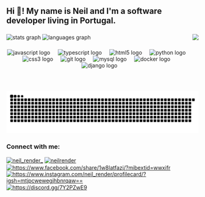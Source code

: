 <h2 align="left">Hi 👋! My name is Neil and I'm a software developer living in Portugal.</h2>
</p>

###

<div align="left">
  <img src="https://github-readme-stats.vercel.app/api?username=neil-render&hide_title=false&hide_rank=false&show_icons=true&include_all_commits=true&count_private=true&disable_animations=false&theme=dracula&locale=en&hide_border=false" height="150" alt="stats graph"  />
  <img src="https://github-readme-stats.vercel.app/api/top-langs?username=neil-render&locale=en&hide_title=false&layout=compact&card_width=320&langs_count=5&theme=dracula&hide_border=false" height="150" alt="languages graph"  />

  <img align="right" height="150" src="https://media3.giphy.com/media/v1.Y2lkPTc5MGI3NjExZXVvb2h0a25vMG16aGJ0dXFtamxncHg0NzJhZjJ1eWl0bmlqYXRxdCZlcD12MV9pbnRlcm5hbF9naWZfYnlfaWQmY3Q9Zw/78XCFBGOlS6keY1Bil/giphy.gif"  />
</p>

###

<div align="center">
  <img src="https://cdn.jsdelivr.net/gh/devicons/devicon/icons/javascript/javascript-original.svg" height="30" alt="javascript logo"  />
  <img width="12" />
  <img src="https://cdn.jsdelivr.net/gh/devicons/devicon/icons/typescript/typescript-original.svg" height="30" alt="typescript logo"  />
  <img width="12" />
  <img src="https://cdn.jsdelivr.net/gh/devicons/devicon/icons/html5/html5-original.svg" height="30" alt="html5 logo"  />
  <img width="12" />
  <img src="https://cdn.jsdelivr.net/gh/devicons/devicon/icons/python/python-original.svg" height="30" alt="python logo"  />
  <img width="12" />
  <img src="https://cdn.jsdelivr.net/gh/devicons/devicon/icons/css3/css3-original.svg" height="30" alt="css3 logo"  />
  <img width="12" />
  <img src="https://cdn.jsdelivr.net/gh/devicons/devicon/icons/git/git-original.svg" height="30" alt="git logo"  />
  <img width="12" />
  <img src="https://cdn.jsdelivr.net/gh/devicons/devicon/icons/mysql/mysql-original.svg" height="30" alt="mysql logo"  />
  <img width="12" />
  <img src="https://cdn.jsdelivr.net/gh/devicons/devicon/icons/docker/docker-original.svg" height="30" alt="docker logo"  />
  <img width="12" />
  <img src="https://cdn.jsdelivr.net/gh/devicons/devicon/icons/django/django-plain.svg" height="30" alt="django logo"  />
</div>

###


<br clear="both">

<img src="https://raw.githubusercontent.com/neil-render/neil-render/output/snake.svg" alt="Snake animation" />


###

<h3 align="left">Connect with me:</h3>
<p align="left">
<a href="https://twitter.com/neil_render_" target="blank"><img align="center" src="https://raw.githubusercontent.com/rahuldkjain/github-profile-readme-generator/master/src/images/icons/Social/twitter.svg" alt="neil_render_" height="30" width="40" /></a>
<a href="https://linkedin.com/in/neilrender" target="blank"><img align="center" src="https://raw.githubusercontent.com/rahuldkjain/github-profile-readme-generator/master/src/images/icons/Social/linked-in-alt.svg" alt="neilrender" height="30" width="40" /></a>
<a href="https://fb.com/https://www.facebook.com/share/1w8latfazj/?mibextid=wwxifr" target="blank"><img align="center" src="https://raw.githubusercontent.com/rahuldkjain/github-profile-readme-generator/master/src/images/icons/Social/facebook.svg" alt="https://www.facebook.com/share/1w8latfazj/?mibextid=wwxifr" height="30" width="40" /></a>
<a href="https://instagram.com/https://www.instagram.com/neil_render/profilecard/?igsh=mtjpcwewegjhbnrqaw==" target="blank"><img align="center" src="https://raw.githubusercontent.com/rahuldkjain/github-profile-readme-generator/master/src/images/icons/Social/instagram.svg" alt="https://www.instagram.com/neil_render/profilecard/?igsh=mtjpcwewegjhbnrqaw==" height="30" width="40" /></a>
<a href="https://discord.gg/https://discord.gg/7Y2PZwE9" target="blank"><img align="center" src="https://raw.githubusercontent.com/rahuldkjain/github-profile-readme-generator/master/src/images/icons/Social/discord.svg" alt="https://discord.gg/7Y2PZwE9" height="30" width="40" /></a>
</p>



